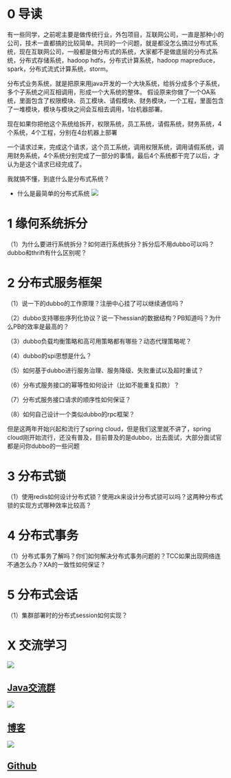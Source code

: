 # 0 导读
有一些同学，之前呢主要是做传统行业，外包项目，互联网公司，一直是那种小的公司，技术一直都搞的比较简单。共同的一个问题，就是都没怎么搞过分布式系统，现在互联网公司，一般都是做分布式的系统，大家都不是做底层的分布式系统，分布式存储系统，hadoop hdfs，分布式计算系统，hadoop mapreduce，spark，分布式流式计算系统，storm。

分布式业务系统，就是把原来用java开发的一个大块系统，给拆分成多个子系统，多个子系统之间互相调用，形成一个大系统的整体。
假设原来你做了一个OA系统，里面包含了权限模块、员工模块、请假模块、财务模块，一个工程，里面包含了一堆模块，模块与模块之间会互相去调用，1台机器部署。

现在如果你把他这个系统给拆开，权限系统，员工系统，请假系统，财务系统，4个系统，4个工程，分别在4台机器上部署

一个请求过来，完成这个请求，这个员工系统，调用权限系统，调用请假系统，调用财务系统，4个系统分别完成了一部分的事情，最后4个系统都干完了以后，才认为是这个请求已经完成了。

我就搞不懂，到底什么是分布式系统？
- 什么是最简单的分布式系统
![](https://img-blog.csdnimg.cn/20190515161405760.png?x-oss-process=image/watermark,type_ZmFuZ3poZW5naGVpdGk,shadow_10,text_aHR0cHM6Ly9ibG9nLmNzZG4ubmV0L3FxXzMzNTg5NTEw,size_16,color_FFFFFF,t_70)
# 1 缘何系统拆分
（1）为什么要进行系统拆分？如何进行系统拆分？拆分后不用dubbo可以吗？dubbo和thrift有什么区别呢？

# 2 分布式服务框架
（1）说一下的dubbo的工作原理？注册中心挂了可以继续通信吗？

（2）dubbo支持哪些序列化协议？说一下hessian的数据结构？PB知道吗？为什么PB的效率是最高的？

（3）dubbo负载均衡策略和高可用策略都有哪些？动态代理策略呢？

（4）dubbo的spi思想是什么？

（5）如何基于dubbo进行服务治理、服务降级、失败重试以及超时重试？

（6）分布式服务接口的幂等性如何设计（比如不能重复扣款）？

（7）分布式服务接口请求的顺序性如何保证？

（8）如何自己设计一个类似dubbo的rpc框架？

但是这两年开始兴起和流行了spring cloud，但是我们这里就不讲了，spring cloud刚开始流行，还没有普及，目前普及的是dubbo，出去面试，大部分面试官都是问你dubbo的一些问题

# 3 分布式锁
（1）使用redis如何设计分布式锁？使用zk来设计分布式锁可以吗？这两种分布式锁的实现方式哪种效率比较高？

# 4 分布式事务
（1）分布式事务了解吗？你们如何解决分布式事务问题的？TCC如果出现网络连不通怎么办？XA的一致性如何保证？
# 5 分布式会话
（1）集群部署时的分布式session如何实现？

# X 交流学习
![](https://img-blog.csdnimg.cn/20190504005601174.jpg)
## [Java交流群](https://jq.qq.com/?_wv=1027&k=5UB4P1T)
![](https://img-blog.csdnimg.cn/20190502142519844.jpg?x-oss-process=image/watermark,type_ZmFuZ3poZW5naGVpdGk,shadow_10,text_aHR0cHM6Ly9ibG9nLmNzZG4ubmV0L3FxXzMzNTg5NTEw,size_16,color_FFFFFF,t_70)

## [博客](http://www.shishusheng.com)

![](https://img-blog.csdnimg.cn/20190502142541289.jpg?x-oss-process=image/watermark,type_ZmFuZ3poZW5naGVpdGk,shadow_10,text_aHR0cHM6Ly9ibG9nLmNzZG4ubmV0L3FxXzMzNTg5NTEw,size_16,color_FFFFFF,t_70)

## [Github](https://github.com/Wasabi1234)